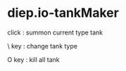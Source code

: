 # diep.io-tankMaker

click : summon current type tank  

\ key : change tank type  

O key : kill all tank  

